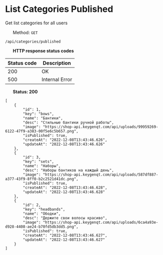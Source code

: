 List Categories Published
===================

Get list categories for all users

<img style="height: 13px;" src="https://github.githubassets.com/images/icons/emoji/unicode/1f536.png"/> &nbsp;
Method: <code>GET</code>

```
/api/categories/published
```

<img style="height: 13px;" src="https://github.githubassets.com/images/icons/emoji/unicode/26ab.png"/> &nbsp;
<b>HTTP response status codes</b>

| Status code | Description    |
|-------------|----------------|
| 200         | OK             |
| 500         | Internal Error |

<img style="height: 13px;" src="https://github.githubassets.com/images/icons/emoji/unicode/1f197.png"/> &nbsp;
<b>Status: 200</b>

```
[
    {
        "id": 1,
        "key": "bows",
        "name": "Бантики",
        "desc": "Стильные бантики ручной работы",
        "image": "https://shop-api.keygenqt.com/api/uploads/99959269-6122-47f9-a383-00f5e6c5b657.png",
        "isPublished": true,
        "createAt": "2022-12-08T13:43:46.626",
        "updateAt": "2022-12-08T13:43:46.626"
    },
    {
        "id": 3,
        "key": "sets",
        "name": "Наборы",
        "desc": "Наборы бантиков на каждый день",
        "image": "https://shop-api.keygenqt.com/api/uploads/587df887-a377-43f9-8ff0-b2c2521d41dc.png",
        "isPublished": true,
        "createAt": "2022-12-08T13:43:46.628",
        "updateAt": "2022-12-08T13:43:46.628"
    },
    {
        "id": 2,
        "key": "headbands",
        "name": "Ободки",
        "desc": "Держите свои волосы красиво",
        "image": "https://shop-api.keygenqt.com/api/uploads/6ca4a93e-d928-4408-ae24-b70fd5db3dd5.png",
        "isPublished": true,
        "createAt": "2022-12-08T13:43:46.627",
        "updateAt": "2022-12-08T13:43:46.627"
    }
]
```